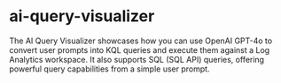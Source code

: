 # ai-query-visualizer
The AI Query Visualizer showcases how you can use OpenAI GPT-4o to convert user prompts into KQL queries and execute them against a Log Analytics workspace. It also supports SQL (SQL API) queries, offering powerful query capabilities from a simple user prompt.
